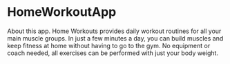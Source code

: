 # HomeWorkoutApp
About this app. Home Workouts provides daily workout routines for all your main muscle groups. In just a few minutes a day, you can build muscles and keep fitness at home without having to go to the gym. No equipment or coach needed, all exercises can be performed with just your body weight.
